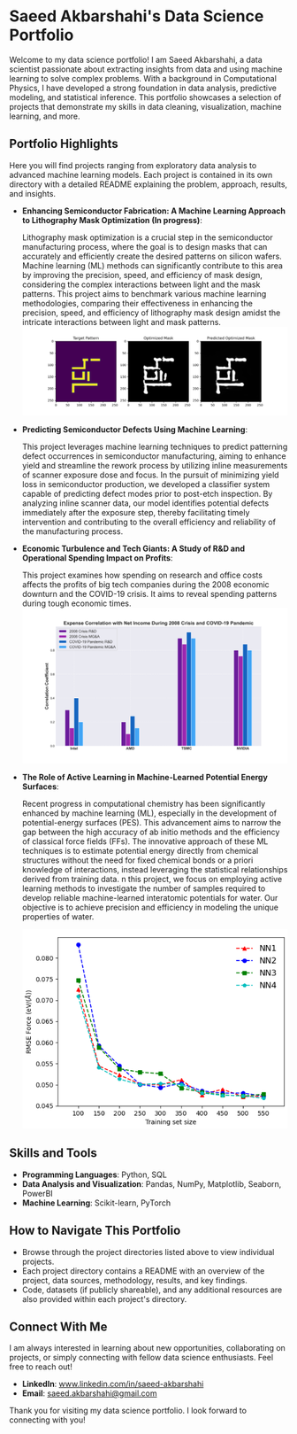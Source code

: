 # Saeed Akbarshahi's Data Science Portfolio

Welcome to my data science portfolio! I am Saeed Akbarshahi, a data scientist passionate about extracting insights from data and using machine learning to solve complex problems. With a background in Computational Physics, I have developed a strong foundation in data analysis, predictive modeling, and statistical inference. This portfolio showcases a selection of projects that demonstrate my skills in data cleaning, visualization, machine learning, and more.

## Portfolio Highlights

Here you will find projects ranging from exploratory data analysis to advanced machine learning models. Each project is contained in its own directory with a detailed README explaining the problem, approach, results, and insights.
- **Enhancing Semiconductor Fabrication: A Machine Learning Approach to Lithography Mask Optimization (In progress)**:

    Lithography mask optimization is a crucial step in the semiconductor manufacturing process, where the goal is to design masks that can accurately and efficiently create the desired patterns on silicon wafers. Machine learning (ML) methods can significantly contribute to this area by improving the precision, speed, and efficiency of mask design, considering the complex interactions between light and the mask patterns. This project aims to benchmark various machine learning methodologies, comparing their effectiveness in enhancing the precision, speed, and efficiency of lithography mask design amidst the intricate interactions between light and mask patterns.
    ![ILT](/img/optimized_mask_comparison.png)
- **Predicting Semiconductor Defects Using Machine Learning**:
  
    This project leverages machine learning techniques to predict patterning defect occurrences in semiconductor manufacturing, aiming to enhance yield and streamline the rework process by utilizing inline measurements of scanner exposure dose and focus. In the pursuit of minimizing yield loss in semiconductor production, we developed a classifier system capable of predicting defect modes prior to post-etch inspection. By analyzing inline scanner data, our model identifies potential defects immediately after the exposure step, thereby facilitating timely intervention and contributing to the overall efficiency and reliability of the manufacturing process.
  
- **Economic Turbulence and Tech Giants: A Study of R&D and Operational Spending Impact on Profits**:

    This project examines how spending on research and office costs affects the profits of big tech companies during the 2008 economic downturn and the COVID-19 crisis. It aims to reveal spending patterns during tough economic times.
    ![Intel](/img/Correlation_of_R&D_and_MG&A_Expenses_with_Net_Income.png)

- **The Role of Active Learning in Machine-Learned Potential Energy Surfaces**:

    Recent progress in computational chemistry has been significantly enhanced by machine learning (ML), especially in the development of potential-energy surfaces (PES). This advancement aims to narrow the gap between the high accuracy of ab initio methods and the efficiency of classical force fields (FFs). The innovative approach of these ML techniques is to estimate potential energy directly from chemical structures without the need for fixed chemical bonds or a priori knowledge of interactions, instead leveraging the statistical relationships derived from training data. n this project, we focus on employing active learning methods to investigate the number of samples required to develop reliable machine-learned interatomic potentials for water. Our objective is to achieve precision and efficiency in modeling the unique properties of water.
  
    ![Water](/img/Picture1.png)    

## Skills and Tools

- **Programming Languages**: Python, SQL
- **Data Analysis and Visualization**: Pandas, NumPy, Matplotlib, Seaborn, PowerBI
- **Machine Learning**: Scikit-learn, PyTorch

## How to Navigate This Portfolio

- Browse through the project directories listed above to view individual projects.
- Each project directory contains a README with an overview of the project, data sources, methodology, results, and key findings.
- Code, datasets (if publicly shareable), and any additional resources are also provided within each project's directory.

## Connect With Me

I am always interested in learning about new opportunities, collaborating on projects, or simply connecting with fellow data science enthusiasts. Feel free to reach out!

- **LinkedIn**: www.linkedin.com/in/saeed-akbarshahi
- **Email**: saeed.akbarshahi@gmail.com

Thank you for visiting my data science portfolio. I look forward to connecting with you!
